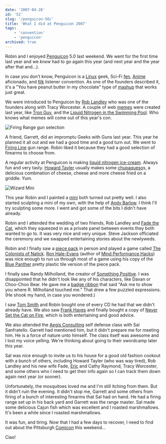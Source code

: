 ```yaml
---
date: '2007-04-28'
id: '52'
slug: '/penguicon-50/'
title: 'What I did at Penguicon 2007'
tags:
    - 'convention'
    - 'penguicon'
archived: true
---
```


Robin and I enjoyed [Penguicon](http://penguicon.org/) 5.0 last weekend. We
went for the first time last year and we _knew_ had to go again this year (and
next year and the year after that and…).

In case you don't know, Penguicon is a
[Linux](http://en.wikipedia.org/wiki/Linux) geek, Sci-Fi
[fen](http://en.wikipedia.org/wiki/Science_fiction_fandom),
[Anime](http://en.wikipedia.org/wiki/Anime) aficionado, and
[filk](http://en.wikipedia.org/wiki/Filk) listener convention. As one of the
founders described it, it's a "You have peanut butter in my chocolate" type of
[mashup](http://en.wiktionary.org/wiki/mashup) that works just great.

We were introduced to Penguicon by [Rob Landley](http://www.landley.net/) who
was one of the founders along with Tracy Worcester. A couple of web
[memes](http://en.wikipedia.org/wiki/Meme) were created last year, like
[Tron Guy](http://www.tronguy.net/), and the
[Liquid Nitrogen in the Swimming Pool](http://youtube.com/watch?v=w2mj-Sq2oeo).
Who knows what memes will come out of this year's con.

![Firing Range gun
selection](firing-range.jpg)

A friend, Garrett, did an impromptu Geeks with Guns last year. This year he
planned it all out and we had a good time and a good turn out. We went to
[Firing Line](http://www.firinglineguns.com/) gun range. Robin liked it
because they had a good selection of firearms to choose from.

A regular activity at Penguicon is making
[liquid nitrogen ice-cream](https://flickr.com/photos/swthomas/466836040/).
Always fun and very tasty.
[Howard Tayler](http://howardtayler.livejournal.com/) usually makes some
[chupaqueso](http://www.chupaqueso.com/)s, a delicious combination of cheese,
cheese and more cheese fried on a griddle. Yum.

![Wizard
Mini](minifig.jpg 'My mini paint job.')

This year Robin and I painted a
[mini](http://en.wikipedia.org/wiki/Miniature_figure_%28gaming%29) both turned
out pretty well. I also started sculpting a mini of my own, with the help of
[Andy Barlow](http://www.dark-platypus.com/). I think I'll try sculpting some
more. I went and got some of the bits I didn't have already.

Robin and I attended the wedding of two friends, Rob Landley and
[Fade the Cat](http://fadethecat.livejournal.com/), which they squeezed in as
a private panel between events they both wanted to go to. It was very nice and
very unique. Steve Jackson officiated the ceremony and we swapped entertaining
stories about the newlyweds.

Robin and I finally saw a [piece pack](http://www.piecepack.org/) in person
and played a game called
[The Colonists of Natick](http://www.ludism.org/ppwiki/TheColonistsOfNatick).
[Ron Hale-Evans](http://ron.ludism.org/) (author of
[Mind Performance Hacks](http://www.amazon.com/gp/redirect.html%3FASIN=0596101538%26tag=thedocwha-20%26lcode=xm2%26cID=2025%26ccmID=165953%26location=/o/ASIN/0596101538%253FSubscriptionId=1N9AHEAQ2F6SVD97BE02))
was nice enough to run us through most of a game using his copy of the
[Blue Panther](http://www.bluepantherllc.com/JCDPiecepack.htm) pretty plastic
tile version of the piece pack.

I finally saw Randy Milholland, the creator of
[Something Positive](http://www.somethingpositive.net/). I was disappointed
that he didn't look like any of his characters, like Davan or Choo-Choo Bear.
He gave me a [badge ribbon](http://penguicon.org/wiki/BadgeRibbons/) that said
"Ask me to show you where R. Milholland touched me." That drew a few puzzled
expressions. (He shook my hand, in case you wondered.)

I saw [Tom Smith](http://www.tomsmithonline.com/) and Robin bought one of
every CD he had that we didn't already have. We also saw
[Frank Hayes](http://en.wikipedia.org/wiki/Frank_Hayes) and finally bought a
copy of
[Never Set the Cat on Fire](http://www.firebirdarts.com/music/3music31.shtml),
which is both entertaining and good advice.

We also attended the [Aegis Consulting](http://www.aegisconsulting.org/) self
defense class with Sal Sanfratello. Garrett had mentioned him, but it didn't
prepare me for meeting him. He is a force of nature unto himself. The class
itself was awesome and I lost my voice yelling. We're thinking about going to
their swordcamp later this year.

Sal was nice enough to invite us to his house for a good old fashion cookout
with a bunch of others, including Howard Tayler (who was way tired), Rob
Landley and his new wife Fade, [Eric](http://www.catb.org/~esr/) and Cathy
Raymond, Tracy Worcester, and some others who I need to get their info again
so I can track them down again next year (or sooner).

Unfortunately, the mosquitoes loved me and I'm still itching from them. But it
didn't ruin the evening. It didn't stop me, Garrett and some others from
firing of a bunch of interesting firearms that Sal had on hand. He had a
firing range set up in his back yard and Garrett was the range master. Sal
made some delicious Cajun fish which was excellent and I roasted marshmallows.
It's been a while since I roasted marshmallows.

It was fun, and tiring. Now that I had a few days to recover, I need to find
out about the Pittsburgh [Comicon](http://www.pittsburghcomicon.com/) this
weekend…

Ciao!
